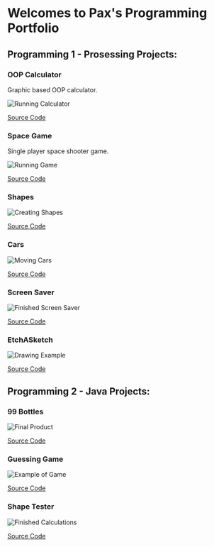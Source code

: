 # Welcomes to Pax's Programming Portfolio

## Programming 1 - Prosessing Projects:

### OOP Calculator
Graphic based OOP calculator.

![Running Calculator]()

[Source Code]()

### Space Game
Single player space shooter game.

![Running Game]()

[Source Code]()

### Shapes

![Creating Shapes]()

[Source Code]()

### Cars

![Moving Cars]()

[Source Code]()

### Screen Saver

![Finished Screen Saver]()

[Source Code]()

### EtchASketch

![Drawing Example]()

[Source Code]()

## Programming 2 - Java Projects:

### 99 Bottles

![Final Product]()

[Source Code]()

### Guessing Game

![Example of Game]()

[Source Code]()

### Shape Tester

![Finished Calculations]()

[Source Code]()
